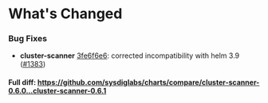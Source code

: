 # What's Changed

### Bug Fixes
- **cluster-scanner** [3fe6f6e6](https://github.com/sysdiglabs/charts/commit/3fe6f6e659e43dfdaaf5211b34f32025283c2b18): corrected incompatibility with helm 3.9 ([#1383](https://github.com/sysdiglabs/charts/issues/1383))
#### Full diff: https://github.com/sysdiglabs/charts/compare/cluster-scanner-0.6.0...cluster-scanner-0.6.1
